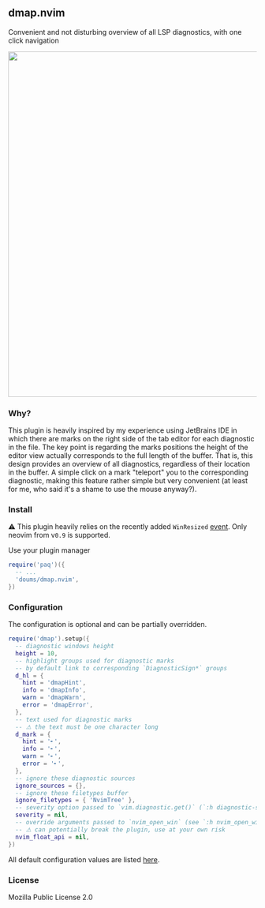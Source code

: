 ## dmap.nvim

Convenient and not disturbing overview of all LSP diagnostics,
with one click navigation

<img src="https://user-images.githubusercontent.com/6359431/211436106-c6d0e78d-1499-4788-9add-79b7b9208849.gif" width="700">

### Why?

This plugin is heavily inspired by my experience using JetBrains
IDE in which there are marks on the right side of the tab editor
for each diagnostic in the file. The key point is regarding the
marks positions the height of the editor view actually corresponds
to the full length of the buffer.
That is, this design provides an overview of all diagnostics,
regardless of their location in the buffer.
A simple click on a mark "teleport" you to the corresponding
diagnostic, making this feature rather simple but very convenient
(at least for me, who said it's a shame to use the mouse anyway?).

### Install

⚠ This plugin heavily relies on the recently added `WinResized`
[event](https://github.com/neovim/neovim/pull/21161).
Only neovim from v`0.9` is supported.

Use your plugin manager

```lua
require('paq')({
  -- ...
  'doums/dmap.nvim',
})
```

### Configuration

The configuration is optional and can be partially overridden.

```lua
require('dmap').setup({
  -- diagnostic windows height
  height = 10,
  -- highlight groups used for diagnostic marks
  -- by default link to corresponding `DiagnosticSign*` groups
  d_hl = {
    hint = 'dmapHint',
    info = 'dmapInfo',
    warn = 'dmapWarn',
    error = 'dmapError',
  },
  -- text used for diagnostic marks
  -- ⚠ the text must be one character long
  d_mark = {
    hint = '╸',
    info = '╸',
    warn = '╸',
    error = '╸',
  },
  -- ignore these diagnostic sources
  ignore_sources = {},
  -- ignore these filetypes buffer
  ignore_filetypes = { 'NvimTree' },
  -- severity option passed to `vim.diagnostic.get()` (`:h diagnostic-severity`)
  severity = nil,
  -- override arguments passed to `nvim_open_win` (see `:h nvim_open_win`)
  -- ⚠ can potentially break the plugin, use at your own risk
  nvim_float_api = nil,
})
```

All default configuration values are listed
[here](https://github.com/doums/dmap.nvim/blob/main/lua/dmap/config.lua).

### License

Mozilla Public License 2.0
